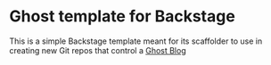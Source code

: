 # Ghost template for Backstage

This is a simple Backstage template meant for its scaffolder to use in creating new Git repos that control a [Ghost Blog](https://ghost.org)
